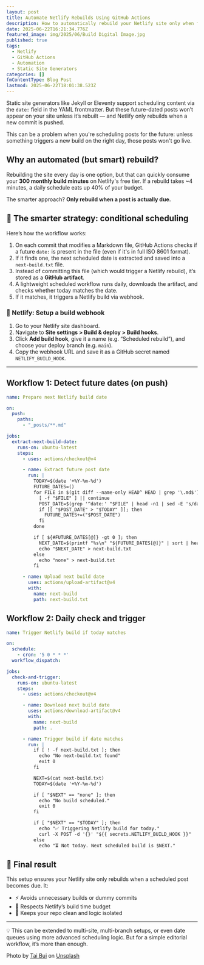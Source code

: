 ```yaml
---
layout: post
title: Automate Netlify Rebuilds Using GitHub Actions
description: How to automatically rebuild your Netlify site only when future-dated content needs to be published, while keeping your build minutes under control.
date: 2025-06-22T16:21:34.776Z
featured_image: img/2025/06/Build Digital Image.jpg
published: true
tags:
  - Netlify
  - GitHub Actions
  - Automation
  - Static Site Generators
categories: []
fmContentType: Blog Post
lastmod: 2025-06-22T18:01:38.523Z
---
```

Static site generators like Jekyll or Eleventy support scheduling content via the `date:` field in the YAML frontmatter. But these future-dated posts won’t appear on your site unless it’s rebuilt — and Netlify only rebuilds when a new commit is pushed.

This can be a problem when you're scheduling posts for the future: unless something triggers a new build on the right day, those posts won't go live.

## Why an automated (but smart) rebuild?

Rebuilding the site every day is one option, but that can quickly consume your **300 monthly build minutes** on Netlify's free tier. If a rebuild takes ~4 minutes, a daily schedule eats up 40% of your budget.

The smarter approach? **Only rebuild when a post is actually due.**

## 🧠 The smarter strategy: conditional scheduling

Here’s how the workflow works:

1. On each commit that modifies a Markdown file, GitHub Actions checks if a future `date:` is present in the file (even if it's in full ISO 8601 format).
2. If it finds one, the next scheduled date is extracted and saved into a `next-build.txt` file.
3. Instead of committing this file (which would trigger a Netlify rebuild), it’s stored as a **GitHub artifact**.
4. A lightweight scheduled workflow runs daily, downloads the artifact, and checks whether today matches the date.
5. If it matches, it triggers a Netlify build via webhook.

### 🔧 Netlify: Setup a build webhook

1. Go to your Netlify site dashboard.
2. Navigate to **Site settings > Build & deploy > Build hooks**.
3. Click **Add build hook**, give it a name (e.g. “Scheduled rebuild”), and choose your deploy branch (e.g. `main`).
4. Copy the webhook URL and save it as a GitHub secret named `NETLIFY_BUILD_HOOK`.

---

## Workflow 1: Detect future dates (on push)

```yaml
name: Prepare next Netlify build date

on:
  push:
    paths:
      - "_posts/**.md"

jobs:
  extract-next-build-date:
    runs-on: ubuntu-latest
    steps:
      - uses: actions/checkout@v4

      - name: Extract future post date
        run: |
          TODAY=$(date '+%Y-%m-%d')
          FUTURE_DATES=()
          for FILE in $(git diff --name-only HEAD^ HEAD | grep '\.md$'); do
            [ -f "$FILE" ] || continue
            POST_DATE=$(grep '^date:' "$FILE" | head -n1 | sed -E 's/date: *"?([0-9]{4}-[0-9]{2}-[0-9]{2}).*/\1/')
            if [[ "$POST_DATE" > "$TODAY" ]]; then
              FUTURE_DATES+=("$POST_DATE")
            fi
          done

          if [ ${#FUTURE_DATES[@]} -gt 0 ]; then
            NEXT_DATE=$(printf "%s\n" "${FUTURE_DATES[@]}" | sort | head -n1)
            echo "$NEXT_DATE" > next-build.txt
          else
            echo "none" > next-build.txt
          fi

      - name: Upload next build date
        uses: actions/upload-artifact@v4
        with:
          name: next-build
          path: next-build.txt
````

## Workflow 2: Daily check and trigger

```yaml
name: Trigger Netlify build if today matches

on:
  schedule:
    - cron: '5 0 * * *'
  workflow_dispatch:

jobs:
  check-and-trigger:
    runs-on: ubuntu-latest
    steps:
      - uses: actions/checkout@v4

      - name: Download next build date
        uses: actions/download-artifact@v4
        with:
          name: next-build
          path: .

      - name: Trigger build if date matches
        run: |
          if [ ! -f next-build.txt ]; then
            echo "No next-build.txt found"
            exit 0
          fi

          NEXT=$(cat next-build.txt)
          TODAY=$(date '+%Y-%m-%d')

          if [ "$NEXT" == "none" ]; then
            echo "No build scheduled."
            exit 0
          fi

          if [ "$NEXT" == "$TODAY" ]; then
            echo "✅ Triggering Netlify build for today."
            curl -X POST -d '{}' "${{ secrets.NETLIFY_BUILD_HOOK }}"
          else
            echo "⏳ Not today. Next scheduled build is $NEXT."
```

## 🧾 Final result

This setup ensures your Netlify site only rebuilds when a scheduled post becomes due. It:

* ⚡ Avoids unnecessary builds or dummy commits
* 🧠 Respects Netlify’s build time budget
* 🧼 Keeps your repo clean and logic isolated

---
💡 This can be extended to multi-site, multi-branch setups, or even date queues using more advanced scheduling logic. But for a simple editorial workflow, it’s more than enough.

Photo by [Tai Bui](https://unsplash.com/fr/@agforl24?utm_content=creditCopyText&utm_medium=referral&utm_source=unsplash) on [Unsplash](https://unsplash.com/fr/photos/un-ecran-dordinateur-pose-sur-un-bureau-IMYU7kmPLwI?utm_content=creditCopyText&utm_medium=referral&utm_source=unsplash)
